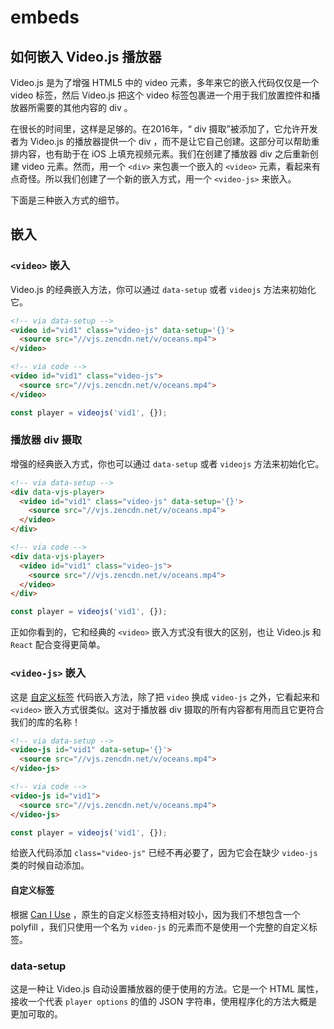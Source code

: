 # embeds

## 如何嵌入 Video.js 播放器

Video.js 是为了增强 HTML5 中的 video 元素，多年来它的嵌入代码仅仅是一个 video 标签，然后 Video.js 把这个 video 标签包裹进一个用于我们放置控件和播放器所需要的其他内容的 div 。

在很长的时间里，这样是足够的。在2016年，“ div 摄取”被添加了，它允许开发者为 Video.js 的播放器提供一个 div ，而不是让它自己创建。这部分可以帮助重排内容，也有助于在 iOS 上填充视频元素。我们在创建了播放器 div 之后重新创建 video 元素。然而，用一个 `<div>` 来包裹一个嵌入的 `<video>` 元素，看起来有点奇怪。所以我们创建了一个新的嵌入方式，用一个 `<video-js>` 来嵌入。

下面是三种嵌入方式的细节。

## 嵌入

### `<video>` 嵌入

Video.js 的经典嵌入方法，你可以通过 `data-setup` 或者 `videojs` 方法来初始化它。

```html
<!-- via data-setup -->
<video id="vid1" class="video-js" data-setup='{}'>
  <source src="//vjs.zencdn.net/v/oceans.mp4">
</video>

<!-- via code -->
<video id="vid1" class="video-js">
  <source src="//vjs.zencdn.net/v/oceans.mp4">
</video>
```

```javascript
const player = videojs('vid1', {});
```

### 播放器 div 摄取

增强的经典嵌入方式，你也可以通过 `data-setup` 或者 `videojs` 方法来初始化它。

```html
<!-- via data-setup -->
<div data-vjs-player>
  <video id="vid1" class="video-js" data-setup='{}'>
    <source src="//vjs.zencdn.net/v/oceans.mp4">
  </video>
</div>

<!-- via code -->
<div data-vjs-player>
  <video id="vid1" class="video-js">
    <source src="//vjs.zencdn.net/v/oceans.mp4">
  </video>
</div>
```

```javascript
const player = videojs('vid1', {});
```

正如你看到的，它和经典的 `<video>` 嵌入方式没有很大的区别，也让 Video.js 和 `React` 配合变得更简单。

### `<video-js>` 嵌入

这是 [自定义标签](https://developers.google.com/web/fundamentals/web-components/customelements) 代码嵌入方法，除了把 `video` 换成 `video-js` 之外，它看起来和 `<video>` 嵌入方式很类似。这对于播放器 div 摄取的所有内容都有用而且它更符合我们的库的名称！

```html
<!-- via data-setup -->
<video-js id="vid1" data-setup='{}'>
  <source src="//vjs.zencdn.net/v/oceans.mp4">
</video-js>

<!-- via code -->
<video-js id="vid1">
  <source src="//vjs.zencdn.net/v/oceans.mp4">
</video-js>
```

```javascript
const player = videojs('vid1', {});
```

给嵌入代码添加 `class="video-js"` 已经不再必要了，因为它会在缺少 `video-js` 类的时候自动添加。

#### 自定义标签

根据 [Can I Use](https://caniuse.com/#feat=custom-elementsv1) ，原生的自定义标签支持相对较小，因为我们不想包含一个 polyfill ，我们只使用一个名为 `video-js` 的元素而不是使用一个完整的自定义标签。

### data-setup

这是一种让 Video.js 自动设置播放器的便于使用的方法。它是一个 HTML 属性，接收一个代表 `player options` 的值的 JSON 字符串，使用程序化的方法大概是更加可取的。
